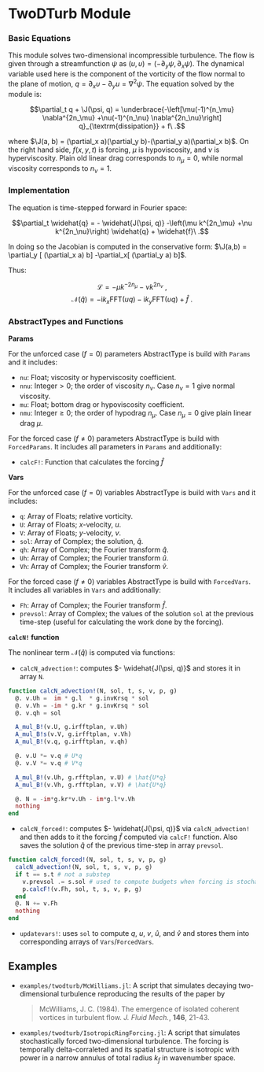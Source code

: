 # TwoDTurb Module

```math
\newcommand{\J}{\mathsf{J}}
```

### Basic Equations

This module solves two-dimensional incompressible turbulence. The flow is given
through a streamfunction $\psi$ as $(u,\upsilon) = (-\partial_y\psi, \partial_x\psi)$.
The dynamical variable used here is the component of the vorticity of the flow
normal to the plane of motion, $q=\partial_x \upsilon- \partial_y u = \nabla^2\psi$.
The equation solved by the module is:

$$\partial_t q + \J(\psi, q) = \underbrace{-\left[\mu(-1)^{n_\mu} \nabla^{2n_\mu}
+\nu(-1)^{n_\nu} \nabla^{2n_\nu}\right] q}_{\textrm{dissipation}} + f\ .$$

where $\J(a, b) = (\partial_x a)(\partial_y b)-(\partial_y a)(\partial_x b)$. On
the right hand side, $f(x,y,t)$ is forcing, $\mu$ is hypoviscosity, and $\nu$ is
hyperviscosity. Plain old linear drag corresponds to $n_{\mu}=0$, while normal
viscosity corresponds to $n_{\nu}=1$.

### Implementation

The equation is time-stepped forward in Fourier space:

$$\partial_t \widehat{q} = - \widehat{J(\psi, q)} -\left(\mu k^{2n_\mu}
+\nu k^{2n_\nu}\right) \widehat{q}  + \widehat{f}\ .$$

In doing so the Jacobian is computed in the conservative form: $\J(a,b) =
\partial_y [ (\partial_x a) b] -\partial_x[ (\partial_y a) b]$.

Thus:

$$\mathcal{L} = -\mu k^{-2n_\mu} - \nu k^{2n_\nu}\ ,$$
$$\mathcal{N}(\widehat{q}) = - \mathrm{i}k_x \mathrm{FFT}(u q)-
	\mathrm{i}k_y \mathrm{FFT}(\upsilon q) + \widehat{f}\ .$$


### AbstractTypes and Functions

**Params**

For the unforced case ($f=0$) parameters AbstractType is build with `Params` and it includes:
- `nu`:   Float; viscosity or hyperviscosity coefficient.
- `nnu`: Integer$>0$; the order of viscosity $n_\nu$. Case $n_\nu=1$ give normal viscosity.
- `mu`: Float; bottom drag or hypoviscosity coefficient.
- `nmu`: Integer$\ge 0$; the order of hypodrag $n_\mu$. Case $n_\mu=0$ give plain linear drag $\mu$.

For the forced case ($f\ne 0$) parameters AbstractType is build with `ForcedParams`. It includes all parameters in `Params` and additionally:
- `calcF!`: Function that calculates the forcing $\widehat{f}$


**Vars**

For the unforced case ($f=0$) variables AbstractType is build with `Vars` and it includes:
- `q`: Array of Floats; relative vorticity.
- `U`: Array of Floats; $x$-velocity, $u$.
- `V`: Array of Floats; $y$-velocity, $v$.
- `sol`: Array of Complex; the solution, $\widehat{q}$.
- `qh`: Array of Complex; the Fourier transform $\widehat{q}$.
- `Uh`: Array of Complex; the Fourier transform $\widehat{u}$.
- `Vh`: Array of Complex; the Fourier transform $\widehat{v}$.

For the forced case ($f\ne 0$) variables AbstractType is build with `ForcedVars`. It includes all variables in `Vars` and additionally:
- `Fh`: Array of Complex; the Fourier transform $\widehat{f}$.
- `prevsol`: Array of Complex; the values of the solution `sol` at the previous time-step (useful for calculating the work done by the forcing).



**`calcN!` function**

The nonlinear term $\mathcal{N}(\widehat{q})$ is computed via functions:

- `calcN_advection!`: computes $- \widehat{J(\psi, q)}$ and stores it in array `N`.

```julia
function calcN_advection!(N, sol, t, s, v, p, g)
  @. v.Uh =  im * g.l  * g.invKrsq * sol
  @. v.Vh = -im * g.kr * g.invKrsq * sol
  @. v.qh = sol

  A_mul_B!(v.U, g.irfftplan, v.Uh)
  A_mul_B!s(v.V, g.irfftplan, v.Vh)
  A_mul_B!(v.q, g.irfftplan, v.qh)

  @. v.U *= v.q # U*q
  @. v.V *= v.q # V*q

  A_mul_B!(v.Uh, g.rfftplan, v.U) # \hat{U*q}
  A_mul_B!(v.Vh, g.rfftplan, v.V) # \hat{U*q}

  @. N = -im*g.kr*v.Uh - im*g.l*v.Vh
  nothing
end
```

- `calcN_forced!`: computes $- \widehat{J(\psi, q)}$ via `calcN_advection!` and then adds to it the forcing $\widehat{f}$ computed via `calcF!` function. Also saves the solution $\widehat{q}$ of the previous time-step in array `prevsol`.

```julia
function calcN_forced!(N, sol, t, s, v, p, g)
  calcN_advection!(N, sol, t, s, v, p, g)
  if t == s.t # not a substep
    v.prevsol .= s.sol # used to compute budgets when forcing is stochastic
    p.calcF!(v.Fh, sol, t, s, v, p, g)
  end
  @. N += v.Fh
  nothing
end
```
- `updatevars!`: uses `sol` to compute $q$, $u$, $v$, $\widehat{u}$, and $\widehat{v}$ and stores them into corresponding arrays of `Vars`/`ForcedVars`.


## Examples

- `examples/twodturb/McWilliams.jl`: A script that simulates decaying two-dimensional turbulence reproducing the results of the paper by

  > McWilliams, J. C. (1984). The emergence of isolated coherent vortices in turbulent flow. *J. Fluid Mech.*, **146**, 21-43.

- `examples/twodturb/IsotropicRingForcing.jl`: A script that simulates stochastically forced two-dimensional turbulence. The forcing is temporally delta-corraleted and its spatial structure is isotropic with power in a narrow annulus of total radius $k_f$ in wavenumber space.
